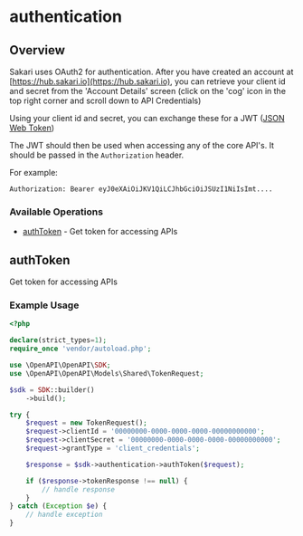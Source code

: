 # authentication

## Overview

Sakari uses OAuth2 for authentication. After you have created an account at [https://hub.sakari.io](https://hub.sakari.io), you can retrieve your client id and secret from the 'Account Details' screen (click on the 'cog' icon in the top right corner and scroll down to API Credentials)

Using your client id and secret, you can exchange these for a JWT ([JSON Web Token](https://en.wikipedia.org/wiki/JSON_Web_Token))

The JWT should then be used when accessing any of the core API's. It should be passed in the `Authorization` header.

For example:

``Authorization: Bearer eyJ0eXAiOiJKV1QiLCJhbGciOiJSUzI1NiIsImt....``


### Available Operations

* [authToken](#authtoken) - Get token for accessing APIs

## authToken

Get token for accessing APIs

### Example Usage

```php
<?php

declare(strict_types=1);
require_once 'vendor/autoload.php';

use \OpenAPI\OpenAPI\SDK;
use \OpenAPI\OpenAPI\Models\Shared\TokenRequest;

$sdk = SDK::builder()
    ->build();

try {
    $request = new TokenRequest();
    $request->clientId = '00000000-0000-0000-0000-00000000000';
    $request->clientSecret = '00000000-0000-0000-0000-00000000000';
    $request->grantType = 'client_credentials';

    $response = $sdk->authentication->authToken($request);

    if ($response->tokenResponse !== null) {
        // handle response
    }
} catch (Exception $e) {
    // handle exception
}
```
